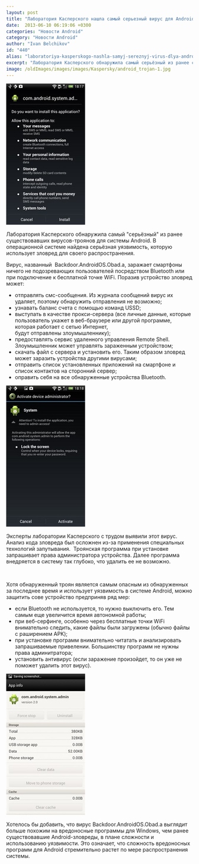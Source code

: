 ```yaml
---
layout: post
title: "Лаборатория Касперского нашла самый серьезный вирус для Android"
date:  2013-06-10 06:19:06 +0300
categories: "Новости Android"
category: "Новости Android"
author: "Ivan Belchikov"
id: "440"
alias: "laboratoriya-kasperskogo-nashla-samyj-sereznyj-virus-dlya-android"
excerpt: "Лаборатория Касперского обнаружила самый серьёзный из ранее существовавших вирусов-троянов для системы Android. В операционной системе найдена серьёзная уязвимость, которую использует зловред для своего распространения. "
image: /oldImages/images/images/Kaspersky/android_trojan-1.jpg
---
```

<img src="/oldImages/images/images/Kaspersky/android_trojan-1.jpg" alt="Привелении вируса" />

Лаборатория Касперского обнаружила самый "серьёзный" из ранее существовавших вирусов-троянов для системы Android. В операционной системе найдена серьёзная уязвимость, которую использует зловред для своего распространения. 


Вирус, названный  Backdoor.AndroidOS.Obad.a, заражает смартфоны ничего не подозревающих пользователей посредством Bluetooth или при подключение к бесплатной точке WiFi. Поразив устройство зловред может:

<ul>
<li>отправлять смс-сообщения. Из журнала сообщений вирус их удаляет, поэтому обнаружить отправления не возможно;</li>
<li>узнавать баланс счета с помощью команд USSD;</li>
<li>выступать в качестве прокси-сервера (все личные данные, которые пользователь укажет в веб-браузере или другой программе, которая работает с сетью Интернет, будут отправлены злоумышленнику);</li>
<li>предоставлять сервис удаленного управления Remote Shell. Злоумышленник может управлять зараженным устройством;</li>
<li>скачать файл с сервера и установить его. Таким образом зловред может заразить устройства другими вирусами;</li>
<li>отправить список установленных приложений на смартфоне и список контактов на сторонний сервер;</li>
<li>оправить себя на все обнаруженные устройства Bluetooth.</li>
</ul>
<img src="/oldImages/images/images/Kaspersky/android_trojan-2.jpg" alt="Запрос прав администратора" />

Эксперты лаборатории Касперского с трудом выявили этот вирус. Анализ кода зловреда был осложнен из-за применения специальных технологий запутывания.  Троянская программа при установке запрашивает права администратора устройства. Далее программа внедряется в систему так глубоко, что удалить ее не возможно.

 

Хотя обнаруженный троян является самым опасным из обнаруженных за последнее время и использует уязвимость в системе Android, можно защитить сове устройство предприняв ряд мер:

<ul>
<li>если Bluetooth не используется, то нужно выключить его. Тем самым еще увеличится время автономной работы;</li>
<li>при веб-серфинге, особенно через бесплатные точки WiFi внимательно следить, какие файлы были загружены (обычно файлы с раширением APK);</li>
<li>при установке программ внимательно читатать и анализировать запрашиваемые привелении. Большинству программ не нужны права админитратора;</li>
<li>установить антивирус (если заражение произойдет, то он уже не поможет удалить этот вирус).</li>
</ul>
<img src="/oldImages/images/images/Kaspersky/android_trojan-3.jpg" alt="Информация о вирусе" />

Хотелось бы добавить, что вирус Backdoor.AndroidOS.Obad.a выглядит больше похожим на вредоносные программы для Windows, чем ранее существовавшие Android-зловреды, в плане сложности и использованию уязвимости. Это означает, что сложность вредоносных программ для Android стремительно растет по мере распространения системы.
